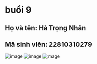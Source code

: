 # buổi 9
## Họ và tên: Hà Trọng Nhân
## Mã sinh viên: 22810310279
![image](https://github.com/user-attachments/assets/ec1e9ad9-7670-4ab9-9895-d095b9642cf4)
![image](https://github.com/user-attachments/assets/2d494480-d18d-4a79-b920-5fe5242f0a0d)
![image](https://github.com/user-attachments/assets/f8d898bb-aaf6-4dd6-a5c7-15e14035489d)


